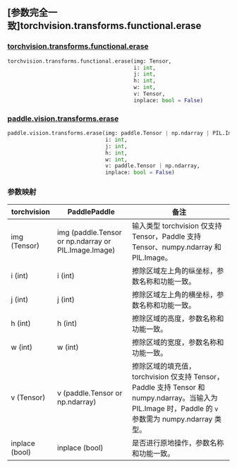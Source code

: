 ## [参数完全一致]torchvision.transforms.functional.erase

### [torchvision.transforms.functional.erase](https://pytorch.org/vision/main/generated/torchvision.transforms.functional.erase.html?highlight=erase#torchvision.transforms.functional.erase)

```python
torchvision.transforms.functional.erase(img: Tensor,
                                        i: int,
                                        j: int,
                                        h: int,
                                        w: int,
                                        v: Tensor,
                                        inplace: bool = False)
```

### [paddle.vision.transforms.erase](https://www.paddlepaddle.org.cn/documentation/docs/zh/develop/api/paddle/vision/transforms/erase_cn.html)

```python
paddle.vision.transforms.erase(img: paddle.Tensor | np.ndarray | PIL.Image.Image,
                               i: int,
                               j: int,
                               h: int,
                               w: int,
                               v: paddle.Tensor | np.ndarray,
                               inplace: bool = False)
```


### 参数映射

| torchvision | PaddlePaddle     | 备注                                                         |
| --------------------------------------- | ----------------------------------- | ------------------------------------------------------------ |
| img (Tensor)                            | img (paddle.Tensor or np.ndarray or PIL.Image.Image) | 输入类型 torchvision 仅支持 Tensor，Paddle 支持 Tensor、numpy.ndarray 和 PIL.Image。 |
| i (int)                                 | i (int)                             | 擦除区域左上角的纵坐标，参数名称和功能一致。                  |
| j (int)                                 | j (int)                             | 擦除区域左上角的横坐标，参数名称和功能一致。                  |
| h (int)                                 | h (int)                             | 擦除区域的高度，参数名称和功能一致。                         |
| w (int)                                 | w (int)                             | 擦除区域的宽度，参数名称和功能一致。                         |
| v (Tensor)                              | v (paddle.Tensor or np.ndarray)     | 擦除区域的填充值，torchvision 仅支持 Tensor，Paddle 支持 Tensor 和 numpy.ndarray。当输入为 PIL.Image 时，Paddle 的 `v` 参数需为 numpy.ndarray 类型。 |
| inplace (bool)                          | inplace (bool)                      | 是否进行原地操作，参数名称和功能一致。                       |
